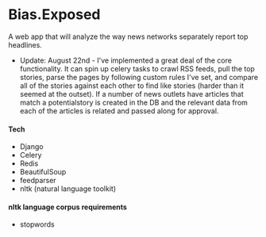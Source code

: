 # Bias.Exposed #

A web app that will analyze the way news networks separately report top headlines.






* Update: August 22nd - I've implemented a great deal of the core functionality.  It can spin up celery tasks to crawl RSS feeds, pull the top stories, parse the pages by following custom rules I've set, and compare all of the stories against each other to find like stories (harder than it seemed at the outset).  If a number of news outlets have articles that match a potentialstory is created in the DB and the relevant data from each of the articles is related and passed along for approval. 

#### Tech ####
* Django
* Celery
* Redis
* BeautifulSoup
* feedparser
* nltk (natural language toolkit)

#### nltk language corpus requirements ####
* stopwords

